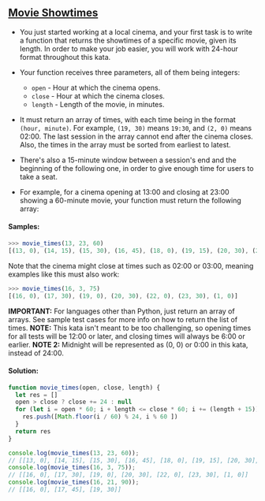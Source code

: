 ## [Movie Showtimes](https://www.codewars.com/kata/6376bbc66f2ae900343b7010)

- You just started working at a local cinema, and your first task is to write a function that returns the showtimes of a specific movie, given its length. In order to make your job easier, you will work with 24-hour format throughout this kata.

- Your function receives three parameters, all of them being integers:
    - `open` - Hour at which the cinema opens.
    - `close` - Hour at which the cinema closes.
    - `length` - Length of the movie, in minutes.

- It must return an array of times, with each time being in the format `(hour, minute)`. For example, `(19, 30)` means `19:30`, and `(2, 0)` means 02:00. The last session in the array cannot end after the cinema closes. Also, the times in the array must be sorted from earliest to latest.

- There's also a 15-minute window between a session's end and the beginning of the following one, in order to give enough time for users to take a seat.

- For example, for a cinema opening at 13:00 and closing at 23:00 showing a 60-minute movie, your function must return the following array:

#### Samples:

```js
>>> movie_times(13, 23, 60)
[(13, 0), (14, 15), (15, 30), (16, 45), (18, 0), (19, 15), (20, 30), (21, 45)]
```
Note that the cinema might close at times such as 02:00 or 03:00, meaning examples like this must also work:
```js
>>> movie_times(16, 3, 75)
[(16, 0), (17, 30), (19, 0), (20, 30), (22, 0), (23, 30), (1, 0)]
```
<b>IMPORTANT:</b>
 For languages other than Python, just return an array of arrays. See sample test cases for more info on how to return the list of times.
<b>NOTE:</b> This kata isn't meant to be too challenging, so opening times for all tests will be 12:00 or later, and closing times will always be 6:00 or earlier.
<b>NOTE 2:</b> Midnight will be represented as (0, 0) or 0:00 in this kata, instead of 24:00.

#### Solution:

```js
function movie_times(open, close, length) {
  let res = [] 
  open > close ? close += 24 : null 
  for (let i = open * 60; i + length <= close * 60; i += (length + 15)) { 
    res.push([Math.floor(i / 60) % 24, i % 60 ])
  }
  return res
}

console.log(movie_times(13, 23, 60)); 
// [[13, 0], [14, 15], [15, 30], [16, 45], [18, 0], [19, 15], [20, 30], [21, 45]]
console.log(movie_times(16, 3, 75)); 
// [[16, 0], [17, 30], [19, 0], [20, 30], [22, 0], [23, 30], [1, 0]]
console.log(movie_times(16, 21, 90)); 
// [[16, 0], [17, 45], [19, 30]]
```
